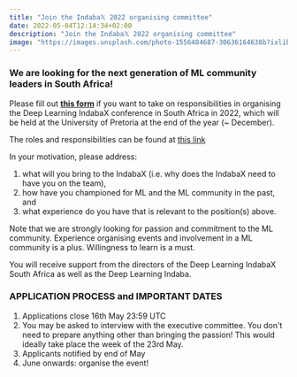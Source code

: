 ```yaml
---
title: "Join the Indaba𝕏 2022 organising committee"
date: 2022-05-04T12:14:34+02:00
description: "Join the Indaba𝕏 2022 organising committee"
image: "https://images.unsplash.com/photo-1556484687-30636164638b?ixlib=rb-1.2.1&ixid=MnwxMjA3fDB8MHxwaG90by1wYWdlfHx8fGVufDB8fHx8&auto=format&fit=crop&w=1548&q=95"
---
```


### We are looking for the next generation of ML community leaders in South Africa! 

Please fill out [**this form**](https://docs.google.com/forms/d/e/1FAIpQLScQSwGTkJUe_bi45eix1HfTAEWViobDKbrtOrvlqc5x3RyO6A/viewform?usp=sf_link) if you want to take on responsibilities in organising the Deep Learning IndabaX conference in South Africa in 2022, which will be held at the University of Pretoria at the end of the year (~ December).

The roles and responsibilities can be found at [this link](https://indabax.co.za/about/roles-and-responsibilities/)

In your motivation, please address:
 
1. what will you bring to the IndabaX (i.e. why does the IndabaX need to have you on the team), 
2. how have you championed for ML and the ML community in the past, and 
3. what experience do you have that is relevant to the position(s) above. 

Note that we are strongly looking for passion and commitment to the ML community. Experience organising events and involvement in a ML community is a plus. 
Willingness to learn is a must.

You will receive support from the directors of the Deep Learning IndabaX South Africa as well as the Deep Learning Indaba.


### APPLICATION PROCESS and IMPORTANT DATES

1. Applications close 16th May 23:59 UTC
2. You may be asked to interview with the executive committee. You don't need to prepare anything other than bringing the passion! This would ideally take place the week of the 23rd May.
3. Applicants notified by end of May
4. June onwards: organise the event!